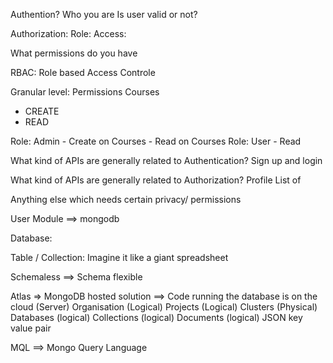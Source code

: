Authention?
Who you are
Is user valid or not?

Authorization:
Role: 
Access: 

What permissions do you have

RBAC: Role based Access Controle

Granular level: Permissions
Courses 
- CREATE 
- READ 

Role: Admin
    - Create on Courses
    - Read on Courses
Role: User
    - Read


What kind of APIs are generally related to Authentication?
Sign up and login

What kind of APIs are generally related to Authorization? 
Profile
List of 

Anything else which needs certain privacy/ permissions


User Module ==> mongodb

Database: 

Table / Collection:
Imagine it like a giant spreadsheet

Schemaless ==> Schema flexible

Atlas => MongoDB hosted solution ==> Code running the database is on the cloud (Server)
Organisation (Logical)
    Projects (Logical)
        Clusters (Physical)
            Databases (logical)
                Collections (logical)
                    Documents (logical)
                        JSON key value pair



MQL ==> Mongo Query Language



